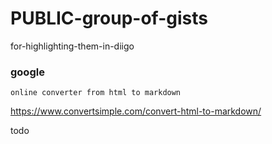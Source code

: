 # PUBLIC-group-of-gists

for-highlighting-them-in-diigo

### google

```
online converter from html to markdown
```

https://www.convertsimple.com/convert-html-to-markdown/

todo 


